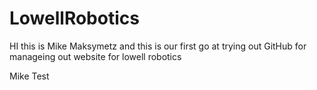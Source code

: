 LowellRobotics
==============
HI this is Mike Maksymetz and this is our first go at trying out GitHub for manageing out website for lowell robotics 


Mike Test
